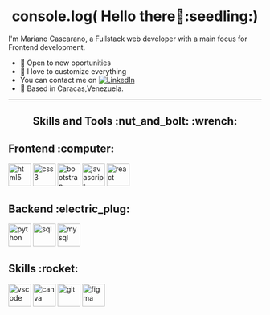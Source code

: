 <h1 align="center">
console.log( Hello there👋:seedling:)
</h1>


I'm Mariano Cascarano, a Fullstack web developer with a main focus for Frontend development.

- :gem: Open to new oportunities
- :art: I love to customize everything
- You can contact me on <a href="https://www.instagram.com/thepiyushmalhotra/">![LinkedIn](https://img.shields.io/badge/linkedin-%230077B5.svg?style=for-the-badge&logo=linkedin&logoColor=white) </a>
- :round_pushpin: Based in Caracas,Venezuela.

* * *

<h2 align="center">
Skills and Tools :nut_and_bolt: :wrench: 
</h2>


<h2> Frontend :computer: </h2>
<p align="left">
<img src="https://cdn.jsdelivr.net/gh/devicons/devicon/icons/html5/html5-original-wordmark.svg" alt="html5" width="45" height="45"/>
  
<img src="https://cdn.jsdelivr.net/gh/devicons/devicon/icons/css3/css3-original.svg" alt="css3" width="45" height="45"/>
  
<img src="https://cdn.jsdelivr.net/gh/devicons/devicon/icons/bootstrap/bootstrap-original.svg" alt="bootstrap" width="45" height="45"/>
  
<img src="https://cdn.jsdelivr.net/gh/devicons/devicon/icons/javascript/javascript-original.svg" alt="javascript" width="45" height="45" />
  
<img src="https://cdn.jsdelivr.net/gh/devicons/devicon/icons/react/react-original-wordmark.svg" alt="react" width="45" height="45" />
</p>



<h2> Backend :electric_plug: </h2>
<p align="left">
<img src="https://cdn.jsdelivr.net/gh/devicons/devicon/icons/python/python-original-wordmark.svg" alt="python" width="45" height="45" />
  
<img src="https://cdn.jsdelivr.net/gh/devicons/devicon/icons/sqlalchemy/sqlalchemy-original.svg" alt="sql" width="45" height="45"/>
  
<img src="https://cdn.jsdelivr.net/gh/devicons/devicon/icons/mysql/mysql-original-wordmark.svg" alt="mysql" width="45" height="45"/>
</p>



<h2> Skills :rocket: </h2>
<p align="left">
<img src="https://cdn.jsdelivr.net/gh/devicons/devicon/icons/vscode/vscode-original.svg" alt="vscode" width="45" height="45"/>
  
<img src="https://cdn.jsdelivr.net/gh/devicons/devicon/icons/canva/canva-original.svg" alt="canva" width="45" height="45"/>
  
<img src="https://cdn.jsdelivr.net/gh/devicons/devicon/icons/git/git-original.svg" alt="git" width="45" height="45"/>
  
<img src="https://cdn.jsdelivr.net/gh/devicons/devicon/icons/figma/figma-original.svg" alt="figma" width="45" height="45"/>
</p>




